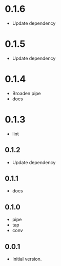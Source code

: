# 0.1.6

- Update dependency

# 0.1.5

- Update dependency

# 0.1.4

- Broaden pipe
- docs

# 0.1.3

- lint

## 0.1.2

- Update dependency

## 0.1.1

- docs

## 0.1.0

- pipe
- tap
- conv

## 0.0.1

- Initial version.
